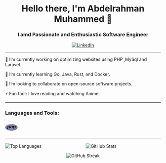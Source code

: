<h1 align="center">Hello there, I'm Abdelrahman Muhammed 👋</h1>
<h3 align="center">I amd Passionate and Enthusiastic Software Engineer</h3>

<p align="center">
  <a href="https://linkedin.com/in/abdulrahmanelnegery" target="_blank">
    <img src="https://raw.githubusercontent.com/rahuldkjain/github-profile-readme-generator/master/src/images/icons/Social/linked-in-alt.svg" alt="LinkedIn" height="30" width="40" />
  </a>
</p>

---

🔭 I’m currently working on optimizing websites using PHP ,MySql and Laravel.

🌱 I’m currently learning Go, Java, Rust, and Docker.

👯 I’m looking to collaborate on open-source software projects.

⚡ Fun fact: I love reading and watching Anime.

---

<h3 align="left">Languages and Tools:</h3>
<p align="left">
  <a href="https://www.php.net" target="_blank" rel="noreferrer">
    <img src="https://raw.githubusercontent.com/devicons/devicon/master/icons/php/php-original.svg" alt="PHP" width="40" height="40"/>
  </a>
  <!-- Add icons for Laravel, MySQL, Go, Java, Rust, Docker, Git, Linux -->
</p>

---

<p align="center">
  <img align="left" src="https://github-readme-stats.vercel.app/api/top-langs?username=abdulrahman-muhammad&show_icons=true&locale=en&layout=compact" alt="Top Languages" />
</p>

<p align="center">
  <img src="https://github-readme-stats.vercel.app/api?username=abdulrahman-muhammad&show_icons=true&locale=en" alt="GitHub Stats" />
</p>

<p align="center">
  <img src="https://github-readme-streak-stats.herokuapp.com/?user=abdulrahman-muhammad&" alt="GitHub Streak" />
</p>
